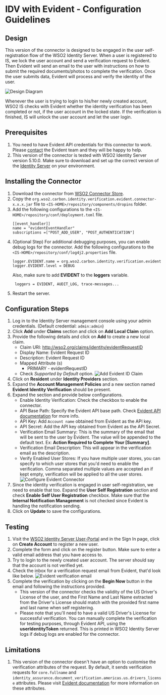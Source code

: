 # IDV with Evident - Configuration Guidelines

## Design
This version of the connector is designed to be engaged in the user self-registration flow of the WSO2 Identity 
Server. When a user is registered to IS, we lock the user account and send a verification request to Evident. Then 
Evident will send an email to the user with instructions on how to submit the required documents/photos to complete 
the verification. Once the user submits data, Evident will process and verify the identity of the user.

![Design Diagram](img/design.png "Design Diagram")

Whenever the user is trying to login to his/her newly created account, WSO2 IS checks with Evident whether the 
identity verification has been completed or not, if the user account in the locked state. If the verification is 
finished, IS will unlock the user account and let the user login.

## Prerequisites
1. You need to have Evident API credentials for this connector to work. Please 
[contact](https://www.evidentid.com/contact-sales/) the Evident team and they will be happy to help.
2. This version of the connector is tested with WSO2 Identity Server version 5.10.0. Make sure to download and set up 
the correct version of the [Identity Server](https://wso2.com/identity-and-access-management) on your environment.

## Installing the Connector
1. Download the connector from [WSO2 Connector Store](https://store.wso2.com/store/assets/isconnector/list).
2. Copy the ```org.wso2.carbon.identity.verification.evident.connector-x.x.x.jar``` file to 
```<IS-HOME>/repository/components/dropins``` folder.
3. Add the following configurations to the ```<IS-HOME>/repository/conf/deployment.toml``` file.
    ```$xslt
    [[event_handler]]
    name = "evidentEventHandler"
    subscriptions =["POST_ADD_USER", "POST_AUTHENTICATION"]
    ```
4. (Optional Step) For additional debugging purposes, you can enable debug logs for the connector. Add the following 
configurations to the ```<IS-HOME>/repository/conf/log4j2.properties``` file.
    ```$xslt
    logger.EVIDENT.name = org.wso2.carbon.identity.verification.evident
    logger.EVIDENT.level = DEBUG
    ```
   Also, make sure to add **EVIDENT** to the **loggers** variable.
   ```$xslt
    loggers = EVIDENT, AUDIT_LOG, trace-messages...
   ```
4. Restart the server.

## Configuration Steps
1. Log in to the Identity Server management console using your admin credentials. (Default credential: 
```admin:admin```)
2. Click **Add** under **Claims** section and click on **Add Local Claim** option.
3. Provide the following details and click on **Add** to create a new local claim.
    - Claim URI: http://wso2.org/claims/identity/evidentRequestID
    - Display Name: Evident Request ID 
    - Description: Evident Request ID 
    - Mapped Attribute (s)
        - PRIMARY - evidentRequestID
    - Check _Supported by Default_ option.
    ![Add Evident ID Claim](img/add-evident-id-claim.png "Add Evident ID Claim")
4. Click on **Resident** under **Identity Providers** section.
5. Expand the **Account Management Policies** and a new section named **Evident Identity Verification** should be
 present.
6. Expand the section and provide below configurations.
    - Enable Identity Verification: Check the checkbox to enable the connector.
    - API Base Path: Specify the Evident API base path. Check 
    [Evident API documentation](https://www.evidentid.com/api-documentation-developers/) for more info.
    - API Key: Add `Account name` obtained from Evident as the API key.
    - API Secret: Add the API key obtained from Evident as the API Secret.
    - Verification Email Summary: This is the summary of the email that will be sent to the user by Evident. The value 
    will be appended to the default text. Ex: **Action Required to Complete Your [Summary]**.
    - Verification Email Description: This will appear in the verification email as the description.
    - Verify Enabled User Stores: If you have multiple user stores, you can specify to which user stores that you'd 
    need to enable the verification. Comma separated multiple values are accepted an if kept empty, verification will 
    be applied to all the user stores.
    ![Configure Evident Connector](img/configure-evident-connector-settings.png "Configure Evident Connector")
7. Since the identity verification is engaged in user self-registration, we need to enable that too. Expand the 
**User Self Registration** section and check **Enable Self User Registration** checkbox. Make sure that the 
**Internal Notification Management** is not checked since Evident is handling the notification sending.
8. Click on **Update** to save the configurations.

## Testing
1. Visit the [WSO2 Identity Server User-Portal](https://localhost:9443/user-portal/) and in the Sign In page, 
click on **Create Account** to register a new user.
2. Complete the form and click on the register button. Make sure to enter a valid email address that you have access to.
3. Try to login to the newly created user account. The server should say that the account is not verified yet.
3. Check the inbox for a verification request email from Evident, that'd look like below.
    ![Evident verification email](img/evident-idv-mail.png "Evident verification email")
4. Complete the verification by clicking on the **Begin Now** button in the email and following the instructions 
provided. 
    - This version of the connector checks the validity of the US Driver's License of the user, and the First Name and
     Last Name extracted from the Driver's License should match with the provided first name and last name when 
     self registering. 
    - Please note that you'll need to have a valid US Driver's License for successful verification. You can 
    manually complete the verification for testing purposes, through Evident API, using the **userIdentityToken** 
    returned. This is printed in WSO2 Identity Server logs if debug logs are enabled for the connector.
    
## Limitations
1. This version of the connector doesn't have an option to customise the verification attributes of the request. By
 default, it sends verification requests for ```core.fullname``` and 
 ```identity_assurance.document_verification.americas.us.drivers_license``` attributes. Please visit 
[Evident documentation](https://www.evidentid.com/api-documentation-developers) for more information on these 
attributes.
